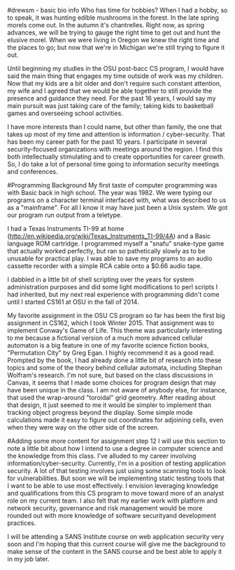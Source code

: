 #drewsm - basic bio info
Who has time for hobbies? When I had a hobby, so to speak, it was hunting
edible mushrooms in the forest.  In the late spring morels come out.  In the
autumn it's chantrelles. Right now, as spring advances, we will be trying to
gauge the right time to get out and hunt the elusive morel. When we were living
in Oregon we knew the right time and the places to go; but now that we're in
Michigan we're still trying to figure it out.

Until beginning my studies in the OSU post-bacc CS program, I would have said
the main thing that engages my time outside of work was my children.  Now that
my kids are a bit older and don't require such constant attention, my wife and
I agreed that we would be able together to still provide the presence and
guidance they need. For the past 16 years, I would say my main pursuit was
just taking care of the family; taking kids to basketball games and 
overseeing school activities.

I have more interests than I could name, but other than family, the one that 
takes up most of my time and attention is information / cyber-security.  That 
has been my career path for the past 10 years.  I participate in several 
security-focused organizations with meetings around the region.  I find this 
both intellectually stimulating and to create opportunities for career growth.
So, I do take a lot of personal time going to information security meetings and
conferences.

#Programming Background
My first taste of computer programming was with Basic back in high school.
The year was 1982.  We were typing our programs on a character terminal
interfaced with, what was described to us as a "mainframe".  For all I know
it may have just been a Unix system.  We got our program run output from a
teletype.

I had a Texas Instruments TI-99 at home
(http://en.wikipedia.org/wiki/Texas_Instruments_TI-99/4A) and a Basic language
ROM cartridge. I programmed myself a "snafu" snake-type game that actually
worked perfectly, but ran so pathetically slowly as to be unusable for
practical play. I was able to save my programs to an audio cassette recorder 
with a simple RCA cable onto a $0.66 audio tape.

I dabbled in a little bit of shell scripting over the years for system
administration purposes and did some light modifications to perl scripts
I had inherited, but my next real experience with programming didn't come until
I started CS161 at OSU in the fall of 2014.

My favorite assignment in the OSU CS program so far has been the first big
assignment in CS162, which I took Winter 2015.  That assignment was to
implement Conway's Game of Life.  This theme was particularly interesting to
me because a fictional version of a much more advanced cellular automaton is
a big feature in one of my favorite science fiction books, "Permutation City"
by Greg Egan. I highly recommend it as a good read. Prompted by the book, I had
already done a little bit of research into these topics and some of the theory
behind cellular automata, including Stephan Wolfram's research.  I'm not sure,
but based on the class discussions in Canvas, it seems that I made some choices
for program design that may have been unique in the class.  I am not aware of
anybody else, for instance, that used the wrap-around "toroidal" grid geometry.
After reading about that design, it just seemed to me it would be simpler to
implement than tracking object progress beyond the display.  Some simple mode
calculations made it easy to figure out coordinates for adjoining cells, even
when they were way on the other side of the screen.

#Adding some more content for assignment step 12
I will use this section to note a little bit about how I intend to use a degree
in computer science and the knowledge from this class. I've alluded to my
career involving information/cyber-security.  Currently, I'm in a position of
testing application security.  A lot of that testing involves just using some
scanning tools to look for vulnerabilities.  But soon we will be implementing
static testing tools that I want to be able to use most effectively. I envision
leveraging knowledge and qualifications from this CS program to move toward
more of an analyst role on my current team.  I also felt that my earlier work 
with platform and network security, governance and risk management would be
more rounded out with more knowledge of software securityand development
practices.

I will be attending a SANS Institute course on web application security very
soon and I'm hoping that this current course will give me the background to
make sense of the content in the SANS course and be best able to apply it in my
job later.

